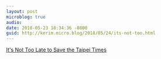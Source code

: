 ```yaml
---
layout: post
microblog: true
audio: 
date: 2018-05-23 18:34:36 -0800
guid: http://kerim.micro.blog/2018/05/24/its-not-too.html
---
```

[It's Not Too Late to Save the Taipei Times](https://trickytaipei.com/save-taipei-times/) 
